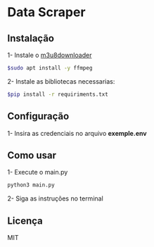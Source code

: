 # Data Scraper

## Instalação

1- Instale o [m3u8downloader](https://pypi.org/project/m3u8downloader/)

```bash
$sudo apt install -y ffmpeg
```

2- Instale as bibliotecas necessarias:

```bash
$pip install -r requiriments.txt
```

## Configuração

1- Insira as credenciais no arquivo **exemple.env**

## Como usar

1- Execute o main.py

```bash
python3 main.py
```

2- Siga as instruções no terminal

## Licença

MIT

